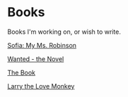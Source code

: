 # Books

Books I'm working on, or wish to write.

[Sofia: My Ms. Robinson](Sofia%20My%20Ms%20Robinson%20df93a8169b3d45e29ccc15db0b1f579d.md)

[Wanted - the Novel](Wanted%20-%20the%20Novel%20237d7f2be35e41479930fcc2101da079.md)

[The Book](The%20Book%20e24b83fb56724f0ca8c156ce83ef1462.csv)

[Larry the Love Monkey](Larry%20the%20Love%20Monkey%2031b8e34f8f7f4fe69e48f0c0ddf9fb97.md)